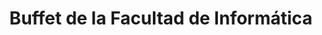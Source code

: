 ---
title: "Buffet de la Facultad de Informática"
url: /la-plata/buffet-de-la-facultad-de-informatica/
shop: quiosco
---